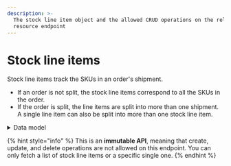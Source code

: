 ```yaml
---
description: >-
  The stock line item object and the allowed CRUD operations on the related
  resource endpoint
---
```


# Stock line items

Stock line items track the SKUs in an order's shipment.

* If an order is not split, the stock line items correspond to all the SKUs in the order.
* If the order is split, the line items are split into more than one shipment. A single line item can also be split into more than one stock line item.

<details>

<summary>Data model</summary>

Check the related [ER diagram](https://commercelayer.io/docs/data-model/shipments-and-shipping-categories) and explore the flowchart that illustrates how the stock line item resource relates to the other API entities.

</details>

{% hint style="info" %}
This is an **immutable API**, meaning that create, update, and delete operations are not allowed on this endpoint. You can only fetch a list of stock line items or a specific single one.
{% endhint %}
